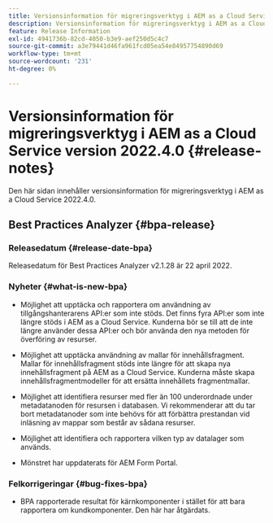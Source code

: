 ```yaml
---
title: Versionsinformation för migreringsverktyg i AEM as a Cloud Service version 2022.4.0
description: Versionsinformation för migreringsverktyg i AEM as a Cloud Service version 2022.4.0
feature: Release Information
exl-id: 4941736b-82cd-4050-b3e9-aef250d5c4c7
source-git-commit: a3e79441d46fa961fcd05ea54e84957754890d69
workflow-type: tm+mt
source-wordcount: '231'
ht-degree: 0%

---
```


# Versionsinformation för migreringsverktyg i AEM as a Cloud Service version 2022.4.0 {#release-notes}

Den här sidan innehåller versionsinformation för migreringsverktyg i AEM as a Cloud Service 2022.4.0.

## Best Practices Analyzer {#bpa-release}

### Releasedatum {#release-date-bpa}

Releasedatum för Best Practices Analyzer v2.1.28 är 22 april 2022.

### Nyheter {#what-is-new-bpa}

* Möjlighet att upptäcka och rapportera om användning av tillgångshanterarens API:er som inte stöds. Det finns fyra API:er som inte längre stöds i AEM as a Cloud Service. Kunderna bör se till att de inte längre använder dessa API:er och bör använda den nya metoden för överföring av resurser.

* Möjlighet att upptäcka användning av mallar för innehållsfragment. Mallar för innehållsfragment stöds inte längre för att skapa nya innehållsfragment på AEM as a Cloud Service. Kunderna måste skapa innehållsfragmentmodeller för att ersätta innehållets fragmentmallar.

* Möjlighet att identifiera resurser med fler än 100 underordnade under metadatanoden för resursen i databasen. Vi rekommenderar att du tar bort metadatanoder som inte behövs för att förbättra prestandan vid inläsning av mappar som består av sådana resurser.

* Möjlighet att identifiera och rapportera vilken typ av datalager som används.

* Mönstret har uppdaterats för AEM Form Portal.

### Felkorrigeringar {#bug-fixes-bpa}

* BPA rapporterade resultat för kärnkomponenter i stället för att bara rapportera om kundkomponenter. Den här har åtgärdats.
